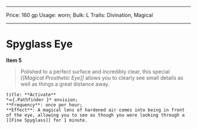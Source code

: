 
---
Price: 160 gp
Usage: worn;
Bulk: L
Traits: Divination, Magical

---

# Spyglass Eye

**Item 5**

> Polished to a perfect surface and incredibly clear, this special *[[Magical Prosthetic Eye]]* allows you to clearly see small details as well as things a great distance away.

```ad-embed-ability
title: **Activate**
*⬺{.Pathfinder }* envision; 
**Frequency**: once per hour;
**Effect**: A magical lens of hardened air comes into being in front of the eye, allowing you to see as though you were looking through a [[Fine Spyglass]] for 1 minute.

```
